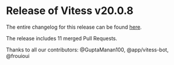 # Release of Vitess v20.0.8
The entire changelog for this release can be found [here](https://github.com/vitessio/vitess/blob/main/changelog/20.0/20.0.8/changelog.md).

The release includes 11 merged Pull Requests.

Thanks to all our contributors: @GuptaManan100, @app/vitess-bot, @frouioui

